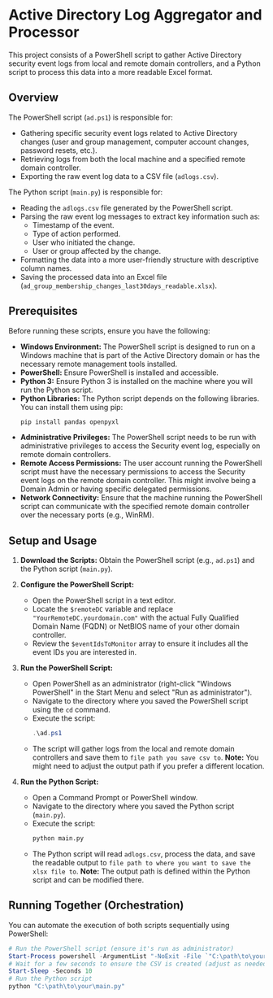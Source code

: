 # Active Directory Log Aggregator and Processor

This project consists of a PowerShell script to gather Active Directory security event logs from local and remote domain controllers, and a Python script to process this data into a more readable Excel format.

## Overview

The PowerShell script (`ad.ps1`) is responsible for:

* Gathering specific security event logs related to Active Directory changes (user and group management, computer account changes, password resets, etc.).
* Retrieving logs from both the local machine and a specified remote domain controller.
* Exporting the raw event log data to a CSV file (`adlogs.csv`).

The Python script (`main.py`) is responsible for:

* Reading the `adlogs.csv` file generated by the PowerShell script.
* Parsing the raw event log messages to extract key information such as:
    * Timestamp of the event.
    * Type of action performed.
    * User who initiated the change.
    * User or group affected by the change.
* Formatting the data into a more user-friendly structure with descriptive column names.
* Saving the processed data into an Excel file (`ad_group_membership_changes_last30days_readable.xlsx`).

## Prerequisites

Before running these scripts, ensure you have the following:

* **Windows Environment:** The PowerShell script is designed to run on a Windows machine that is part of the Active Directory domain or has the necessary remote management tools installed.
* **PowerShell:** Ensure PowerShell is installed and accessible.
* **Python 3:** Ensure Python 3 is installed on the machine where you will run the Python script.
* **Python Libraries:** The Python script depends on the following libraries. You can install them using pip:
    ```bash
    pip install pandas openpyxl
    ```
* **Administrative Privileges:** The PowerShell script needs to be run with administrative privileges to access the Security event log, especially on remote domain controllers.
* **Remote Access Permissions:** The user account running the PowerShell script must have the necessary permissions to access the Security event logs on the remote domain controller. This might involve being a Domain Admin or having specific delegated permissions.
* **Network Connectivity:** Ensure that the machine running the PowerShell script can communicate with the specified remote domain controller over the necessary ports (e.g., WinRM).

## Setup and Usage

1.  **Download the Scripts:** Obtain the PowerShell script (e.g., `ad.ps1`) and the Python script (`main.py`).

2.  **Configure the PowerShell Script:**
    * Open the PowerShell script in a text editor.
    * Locate the `$remoteDC` variable and replace `"YourRemoteDC.yourdomain.com"` with the actual Fully Qualified Domain Name (FQDN) or NetBIOS name of your other domain controller.
    * Review the `$eventIdsToMonitor` array to ensure it includes all the event IDs you are interested in.

3.  **Run the PowerShell Script:**
    * Open PowerShell as an administrator (right-click "Windows PowerShell" in the Start Menu and select "Run as administrator").
    * Navigate to the directory where you saved the PowerShell script using the `cd` command.
    * Execute the script:
        ```powershell
        .\ad.ps1
        ```
    * The script will gather logs from the local and remote domain controllers and save them to `file path you save csv to`. **Note:** You might need to adjust the output path if you prefer a different location.

4.  **Run the Python Script:**
    * Open a Command Prompt or PowerShell window.
    * Navigate to the directory where you saved the Python script (`main.py`).
    * Execute the script:
        ```bash
        python main.py
        ```
    * The Python script will read `adlogs.csv`, process the data, and save the readable output to `file path to where you want to save the xlsx file to`. **Note:** The output path is defined within the Python script and can be modified there.

## Running Together (Orchestration)

You can automate the execution of both scripts sequentially using PowerShell:

```powershell
# Run the PowerShell script (ensure it's run as administrator)
Start-Process powershell -ArgumentList "-NoExit -File `"C:\path\to\your\ad.ps1`"" -Verb RunAs
# Wait for a few seconds to ensure the CSV is created (adjust as needed)
Start-Sleep -Seconds 10
# Run the Python script
python "C:\path\to\your\main.py"